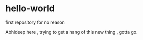 # hello-world
first repository for no reason

Abhideep here , trying to get a hang of this new thing , gotta go.
